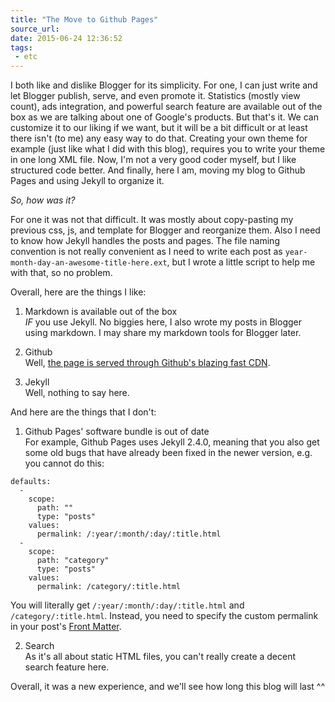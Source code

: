 ```yaml
---
title: "The Move to Github Pages"
source_url: 
date: 2015-06-24 12:36:52
tags:
 - etc
---
```


I both like and dislike Blogger for its simplicity.
For one, I can just write and let Blogger publish, serve, and even promote it.
Statistics (mostly view count), ads integration, and powerful search feature are available out of the box as we are talking about one of Google's products.
But that's it. We can customize it to our liking if we want, 
but it will be a bit difficult or at least there isn't (to me) any easy way to do that.
Creating your own theme for example (just like what I did with this blog), 
requires you to write your theme in one long XML file.
Now, I'm not a very good coder myself, but I like structured code better.
And finally, here I am, moving my blog to Github Pages and using Jekyll to organize it.

*So, how was it?*

For one it was not that difficult. It was mostly about copy-pasting my previous css, js, and template for Blogger and reorganize them. 
Also I need to know how Jekyll handles the posts and pages.
The file naming convention is not really convenient as I need to write each post as `year-month-day-an-awesome-title-here.ext`, 
but I wrote a little script to help me with that, so no problem.

Overall, here are the things I like:

1. Markdown is available out of the box  
   *IF* you use Jekyll. No biggies here, I also wrote my posts in Blogger using markdown. I may share my markdown tools for Blogger later.

2. Github  
   Well, [the page is served through Github's blazing fast CDN][1].

3. Jekyll  
   Well, nothing to say here.

And here are the things that I don't:

1. Github Pages' software bundle is out of date  
   For example, Github Pages uses Jekyll 2.4.0, meaning that you also get some old bugs that have already been fixed in the newer version, e.g. you cannot do this:
```
defaults:
  -
    scope:
      path: ""
      type: "posts"
    values:
      permalink: /:year/:month/:day/:title.html
  -
    scope:
      path: "category"
      type: "posts"
    values:
      permalink: /category/:title.html
```
   You will literally get `/:year/:month/:day/:title.html` and `/category/:title.html`. 
   Instead, you need to specify the custom permalink in your post's [Front Matter][2].

2. Search  
   As it's all about static HTML files, you can't really create a decent search feature here.


Overall, it was a new experience, and we'll see how long this blog will last ^^

[1]: https://github.com/blog/1715-faster-more-awesome-github-pages
[2]: http://jekyllrb.com/docs/frontmatter/